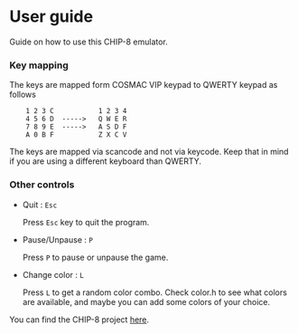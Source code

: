 # User guide
Guide on how to use this CHIP-8 emulator.

### Key mapping
The keys are mapped form COSMAC VIP keypad to QWERTY keypad as follows
```
	1 2 3 C           1 2 3 4
	4 5 6 D  ----->   Q W E R
	7 8 9 E  ----->   A S D F
	A 0 B F           Z X C V
```
The keys are mapped via scancode and not via keycode. Keep that in mind if you are using a different keyboard than QWERTY.

### Other controls
- Quit : `Esc`

	Press `Esc` key to quit the program.

- Pause/Unpause 	: `P`
	
	Press `P` to pause or unpause the game.
	
- Change color 	: `L`
	
	Press `L` to get a random color combo. Check color.h to see what colors are available, and maybe you can add some colors of your choice.

You can find the CHIP-8 project [here](https://github.com/braw-lee/chip8/tree/master/docs).

